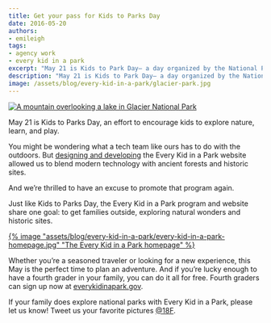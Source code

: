 ```yaml
---
title: Get your pass for Kids to Parks Day
date: 2016-05-20
authors:
- emileigh
tags:
- agency work
- every kid in a park
excerpt: "May 21 is Kids to Park Day— a day organized by the National Park Trust to promote nature, learning, and play. And if you’re lucky to have a fourth grader in your family, you can use the Every Kid in a Park program to access all federal lands and waters for free."
description: "May 21 is Kids to Park Day— a day organized by the National Park Trust to promote nature, learning, and play. And if you’re lucky to have a fourth grader in your family, you can use the Every Kid in a Park program to access all federal lands and waters for free."
image: /assets/blog/every-kid-in-a-park/glacier-park.jpg
---
```


[![A mountain overlooking a lake in Glacier National
Park]({{site.baseurl}}/assets/blog/every-kid-in-a-park/glacier-park.jpg)](https://www.flickr.com/photos/glaciernps/23195417702/in/faves-42687493@N06/)

May 21 is Kids to Parks Day, an effort to encourage kids to explore
nature, learn, and play.

You might be wondering what a tech team like ours has to do with the
outdoors. But [designing and
developing](https://18f.gsa.gov/2015/09/03/every-kid-in-a-park/) the
Every Kid in a Park website allowed us to blend modern technology with
ancient forests and historic sites.

And we’re thrilled to have an excuse to promote that program again.

Just like Kids to Parks Day, the Every Kid in a Park program and website
share one goal: to get families outside, exploring natural wonders and
historic sites.

[{% image "assets/blog/every-kid-in-a-park/every-kid-in-a-park-homepage.jpg" "The Every Kid in a Park homepage" %}](https://www.everykidinapark.gov)

Whether you’re a seasoned traveler or looking for a new experience, this
May is the perfect time to plan an adventure. And if you’re lucky enough
to have a fourth grader in your family, you can do it all for free.
Fourth graders can sign up now at
[everykidinapark.gov](https://www.everykidinapark.gov).

If your family does explore national parks with Every Kid in a Park,
please let us know! Tweet us your favorite pictures
[@18F](https://twitter.com/18F/).

